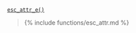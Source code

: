 <p><code><a href="https://developer.wordpress.org/reference/functions/esc_attr_e/">esc_attr_e()</a></code></p>

<blockquote>

{% include functions/esc_attr.md %}

</blockquote>

